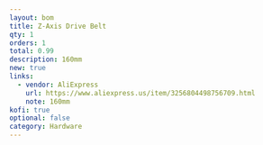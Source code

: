 ```yaml
---
layout: bom
title: Z-Axis Drive Belt
qty: 1
orders: 1
total: 0.99
description: 160mm
new: true
links:
  - vendor: AliExpress
    url: https://www.aliexpress.us/item/3256804498756709.html
    note: 160mm
kofi: true
optional: false
category: Hardware
---
```

